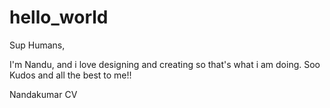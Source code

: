 # hello_world

Sup Humans,

I'm Nandu, and i love designing and creating so that's what i am doing.
Soo Kudos and all the best to me!!

Nandakumar CV
